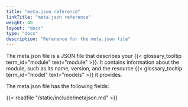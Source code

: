 ```yaml
---
title: "meta.json reference"
linkTitle: "meta.json reference"
weight: 40
layout: "docs"
type: "docs"
description: "Reference for the meta.json file"
---
```


The <file>meta.json</file> file is a JSON file that describes your {{< glossary_tooltip term_id="module" text="module" >}}.
It contains information about the module, such as its name, version, and the resource {{< glossary_tooltip term_id="model" text="models" >}} it provides.

The <file>meta.json</file> file has the following fields:

{{< readfile "/static/include/metajson.md" >}}
